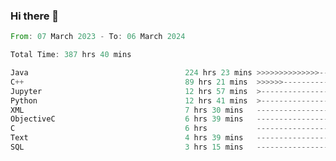 ### Hi there 👋

<!--
**luoxuanzao/luoxuanzao** is a ✨ _special_ ✨ repository because its `README.md` (this file) appears on your GitHub profile.

Here are some ideas to get you started:

- 🔭 I’m currently working on ...
- 🌱 I’m currently learning ...
- 👯 I’m looking to collaborate on ...
- 🤔 I’m looking for help with ...
- 💬 Ask me about ...
- 📫 How to reach me: ...
- 😄 Pronouns: ...
- ⚡ Fun fact: ...
-->

<!--START_SECTION:waka-->

```rust
From: 07 March 2023 - To: 06 March 2024

Total Time: 387 hrs 40 mins

Java                                   224 hrs 23 mins >>>>>>>>>>>>>>-----------   57.67 %
C++                                    89 hrs 21 mins  >>>>>>-------------------   22.97 %
Jupyter                                12 hrs 57 mins  >------------------------   03.33 %
Python                                 12 hrs 41 mins  >------------------------   03.26 %
XML                                    7 hrs 30 mins   -------------------------   01.93 %
ObjectiveC                             6 hrs 39 mins   -------------------------   01.71 %
C                                      6 hrs           -------------------------   01.54 %
Text                                   4 hrs 39 mins   -------------------------   01.20 %
SQL                                    3 hrs 15 mins   -------------------------   00.84 %
```

<!--END_SECTION:waka-->